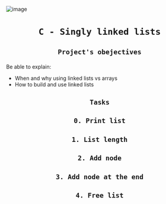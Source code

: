 ![image](https://www.sanfoundry.com/wp-content/uploads/2022/08/singly-linked-list-example.png)
# <p align=center>`C - Singly linked lists`</p>
## <p align=center> `Project's obejectives` </p>
Be able to explain:
- When and why using linked lists vs arrays
- How to build and use linked lists

## <p align=center>`Tasks`</p>
## <p align=center>`0. Print list`</p>
## <p align=center>`1. List length`</p>
## <p align=center>`2. Add node`</p>
## <p align=center>`3. Add node at the end`</p>
## <p align=center>`4. Free list`</p>

